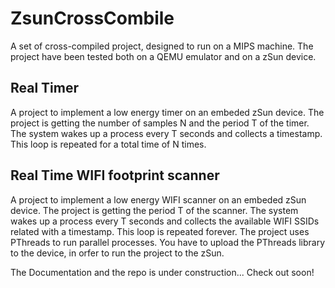 # ZsunCrossCombile
A set of cross-compiled project, designed to run on a MIPS machine. The project have been tested both on a QEMU emulator and on a zSun device.


## Real Timer
A project to implement a low energy timer on an embeded zSun device. The project is getting the number of samples N and the period T of the timer. The system wakes up a process every T seconds and collects a timestamp. This loop is repeated for a total time of N times.

## Real Time WIFI footprint scanner
A project to implement a low energy WIFI scanner on an embeded zSun device. The project is getting the period T of the scanner. The system wakes up a process every T seconds and collects the available WIFI SSIDs related with a timestamp. This loop is repeated forever. The project uses PThreads to run parallel processes. You have to upload the PThreads library to the device, in orfer to run the project to the zSun.

The Documentation and the repo is under construction... Check out soon!
